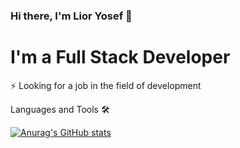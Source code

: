 ### Hi there, I'm Lior Yosef 👋

# I'm a Full Stack Developer

⚡ Looking for a job in the field of development

Languages and Tools 🛠

[![Anurag's GitHub stats](https://github-readme-stats.vercel.app/api?username=Lior-Yosef)](https://github.com/anuraghazra/github-readme-stats)
